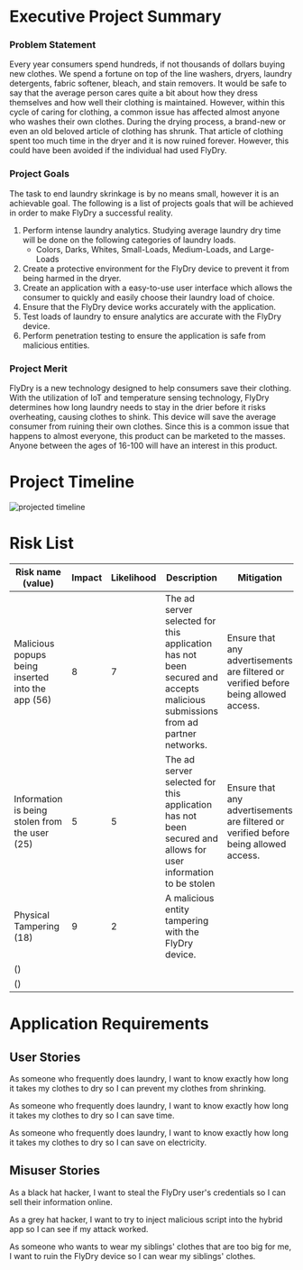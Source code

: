 # Executive Project Summary
  
### Problem Statement  
Every year consumers spend hundreds, if not thousands of dollars buying new clothes. We spend a fortune on top of the line washers, dryers, laundry detergents, fabric softener, bleach, and stain removers. It would be safe to say that the average person cares quite a bit about how they dress themselves and how well their clothing is maintained. However, within this cycle of caring for clothing, a common issue has affected almost anyone who washes their own clothes. During the drying process, a brand-new or even an old beloved article of clothing has shrunk. That article of clothing spent too much time in the dryer and it is now ruined forever. However, this could have been avoided if the individual had used FlyDry. 

### Project Goals  
The task to end laundry skrinkage is by no means small, however it is an achievable goal. The following is a list of projects goals that will be achieved in order to make FlyDry a successful reality. 
 1. Perform intense laundry analytics. Studying average laundry dry time will be done on the following categories of laundry loads. 
     - Colors, Darks, Whites, Small-Loads, Medium-Loads, and Large-Loads
 2. Create a protective environment for the FlyDry device to prevent it from being harmed in the dryer. 
 3. Create an application with a easy-to-use user interface which allows the consumer to quickly and easily choose their laundry load of choice.
 4. Ensure that the FlyDry device works accurately with the application. 
 5. Test loads of laundry to ensure analytics are accurate with the FlyDry device.
 6. Perform penetration testing to ensure the application is safe from malicious entities.
 
### Project Merit
FlyDry is a new technology designed to help consumers save their clothing. With the utilization of IoT and temperature sensing technology, FlyDry determines how long laundry needs to stay in the drier before it risks overheating, causing clothes to shink. This device will save the average consumer from ruining their own clothes. Since this is a common issue that happens to almost everyone, this product can be marketed to the masses. Anyone between the ages of 16-100 will have an interest in this product. 
  
# Project Timeline  
 
![projected timeline](https://cloud.githubusercontent.com/assets/17163854/24663855/b321a704-191e-11e7-8255-62cc5d634949.PNG)

 
# Risk List  
|Risk name (value)  | Impact     | Likelihood | Description | Mitigation |
|-------------------|------------|------------|-------------|------------|
| Malicious popups being inserted into the app (56) | 8 | 7 | The ad server selected for this application has not been secured and accepts malicious submissions from ad partner networks. | Ensure that any advertisements are filtered or verified before being allowed access.|
| Information is being stolen from the user (25) | 5 | 5 | The ad server selected for this application has not been secured and allows for user information to be stolen | Ensure that any advertisements are filtered or verified before being allowed access.|
| Physical Tampering (18)| 9 | 2 | A malicious entity tampering with the FlyDry device. |           |      
|                 ()|             |           |    |   |      |           | 
|                 ()|             |           |    |   |      |           |  
 
# Application Requirements 
 
## User Stories

As someone who frequently does laundry, I want to know exactly how long it takes my clothes to dry so I can prevent my clothes from shrinking.

As someone who frequently does laundry, I want to know exactly how long it takes my clothes to dry so I can save time.

As someone who frequently does laundry, I want to know exactly how long it takes my clothes to dry so I can save on electricity.

## Misuser Stories 
As a black hat hacker, I want to steal the FlyDry user's credentials so I can sell their information online. 
 
As a grey hat hacker, I want to try to inject malicious script into the hybrid app so I can see if my attack worked. 
  
As someone who wants to wear my siblings' clothes that are too big for me, I want to ruin the FlyDry device so I can wear my siblings' clothes. 
